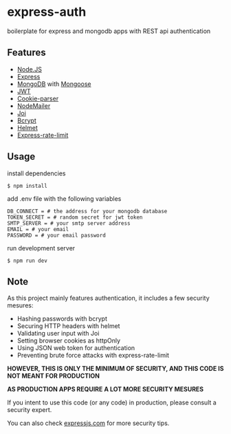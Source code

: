 # express-auth

boilerplate for express and mongodb apps with REST api authentication

## Features

- [Node.JS](https://nodejs.org)
- [Express](https://github.com/expressjs/express)
- [MongoDB](https://www.mongodb.com/) with [Mongoose](https://github.com/Automattic/mongoose)
- [JWT](https://jwt.io/)
- [Cookie-parser](https://github.com/expressjs/cookie-parser)
- [NodeMailer](https://github.com/nodemailer/nodemailer)
- [Joi](https://github.com/hapijs/joi)
- [Bcrypt](https://github.com/kelektiv/node.bcrypt.js)
- [Helmet](https://github.com/helmetjs/helmet)
- [Express-rate-limit](https://github.com/nfriedly/express-rate-limit)

## Usage

install dependencies

```
$ npm install
```

add .env file with the following variables

```
DB_CONNECT = # the address for your mongodb database
TOKEN_SECRET = # random secret for jwt token
SMTP_SERVER = # your smtp server address
EMAIL = # your email
PASSWORD = # your email password
```

run development server

```
$ npm run dev
```

## Note

As this project mainly features authentication, it includes a few security mesures:

- Hashing passwords with bcrypt
- Securing HTTP headers with helmet
- Validating user input with Joi
- Setting browser cookies as httpOnly
- Using JSON web token for authentication
- Preventing brute force attacks with express-rate-limit

**HOWEVER, THIS IS ONLY THE MINIMUM OF SECURITY, AND THIS CODE IS NOT MEANT FOR PRODUCTION**

**AS PRODUCTION APPS REQUIRE A LOT MORE SECURITY MESURES**

If you intent to use this code (or any code) in production, please consult a security expert.

You can also check [expressjs.com](https://expressjs.com/en/advanced/best-practice-security.html) for more security tips.
